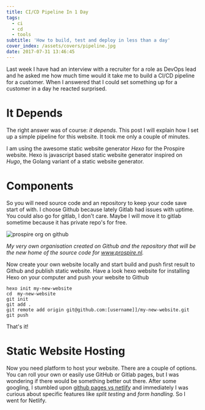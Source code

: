 ```yaml
---
title: CI/CD Pipeline In 1 Day
tags:
  - ci
  - cd
  - tools
subtitle: 'How to build, test and deploy in less than a day'
cover_index: /assets/covers/pipeline.jpg
date: 2017-07-31 13:46:45
---
```


Last week I have had an interview with a recruiter for a role as DevOps lead and he asked me how much time would it take me to build a CI/CD pipeline for a customer. When I answered that I could set something up for a customer in a day he reacted surprised. 

# It Depends
The right answer was of course: _it depends_. This post I will explain how I set up a simple pipeline for this website. It took me only a couple of minutes. 

I am using the awesome static website generator _Hexo_ for the Prospire website. Hexo is javascript based static website generator inspired on _Hugo_, the Golang variant of a static website generator. 

# Components
So you will need source code and an repository to keep your code save start of with. I choose Github because lately Gitlab had issues with uptime. You could also go for gitlab, I don't care. Maybe I will move it to gitlab sometime because it has private repo's for free.

![prospire org on github](prospire-github-account.jpg)

_My very own organisation created on Github and the repository that will be the new home of the source code for www.prospire.nl._

Now create your own website locally and start build and push first result to Github and publish static website. Have a look hexo website for installing Hexo on your computer and push your website to Github

```
hexo init my-new-website
cd  my-new-website
git init
git add .
git remote add origin git@github.com:[username]]/my-new-website.git
git push
```

That's it!

# Static Website Hosting
Now you need platform to host your website. There are a couple of options. You can roll your own or easily use GitHub or Gitlab pages, but I was wondering if there would be something better out there. After some googling, I stumbled upon [github pages vs netlify](https://www.netlify.com/github-pages-vs-netlify/) and immediately I was curious about specific features like _split testing_ and _form handling_. So I went for Netlify.

